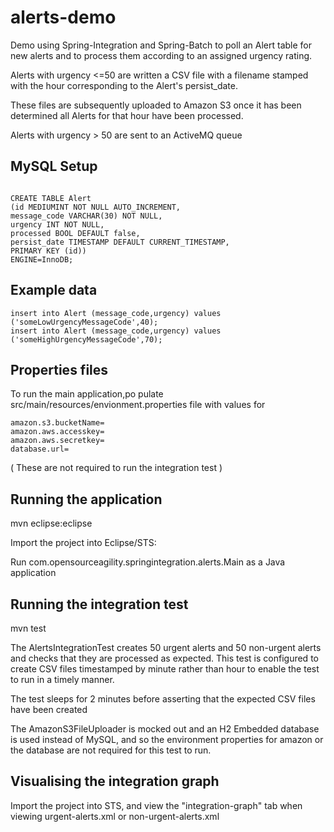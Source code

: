 alerts-demo
===========

Demo using Spring-Integration and Spring-Batch to poll an Alert table for new alerts and to process them according to an assigned urgency rating.

Alerts with urgency <=50 are written a CSV file with a filename stamped with the hour corresponding to the Alert's persist_date.

These files are subsequently uploaded to Amazon S3 once it has been determined all Alerts for that hour have been processed.

Alerts with urgency > 50 are sent to an ActiveMQ queue

MySQL Setup
-----

```

CREATE TABLE Alert 
(id MEDIUMINT NOT NULL AUTO_INCREMENT,
message_code VARCHAR(30) NOT NULL, 
urgency INT NOT NULL,
processed BOOL DEFAULT false,
persist_date TIMESTAMP DEFAULT CURRENT_TIMESTAMP,
PRIMARY KEY (id)) 
ENGINE=InnoDB;

```

Example data
------------

```
insert into Alert (message_code,urgency) values ('someLowUrgencyMessageCode',40);
insert into Alert (message_code,urgency) values ('someHighUrgencyMessageCode',70);
```

Properties files
----------------

To run the main application,po pulate src/main/resources/envionment.properties file with values for
```
amazon.s3.bucketName=
amazon.aws.accesskey=
amazon.aws.secretkey=
database.url=
```

( These are not required to run the integration test )

Running the application
-----------------------

mvn eclipse:eclipse

Import the project into Eclipse/STS:

Run com.opensourceagility.springintegration.alerts.Main as a Java application


Running the integration test
----------------------------

mvn test

The AlertsIntegrationTest creates 50 urgent alerts and 50 non-urgent alerts and checks that they are processed as expected. 
This test is configured to create CSV files timestamped by minute rather than hour to enable the test to run in a timely manner.

The test sleeps for 2 minutes before asserting that the expected CSV files have been created

The AmazonS3FileUploader is mocked out and an H2 Embedded database is used instead of MySQL, and so the environment properties for amazon or the database are not required for this test to run.

Visualising the integration graph
---------------------------------

Import the project into STS, and view the "integration-graph" tab when viewing urgent-alerts.xml or non-urgent-alerts.xml


